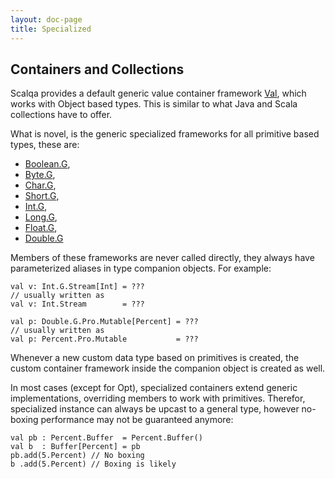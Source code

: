 ```yaml
---
layout: doc-page
title: Specialized
---
```

## Containers and Collections

Scalqa provides a default generic value container framework [Val](../../api/scalqa/Val$.html), which works 
with Object based types. This is similar to what Java and Scala collections have to offer.

What is novel, is the generic specialized frameworks for all primitive based types, these are: 

 - [Boolean.G](../../api/scalqa/lang/boolean/G$.html),
 - [Byte.G](../../api/scalqa/lang/byte/G$.html),
 - [Char.G](../../api/scalqa/lang/char/G$.html),
 - [Short.G](../../api/scalqa/lang/short/G$.html),
 - [Int.G](../../api/scalqa/lang/int/G$.html),
 - [Long.G](../../api/scalqa/lang/long/G$.html),
 - [Float.G](../../api/scalqa/lang/float/G$.html),
 - [Double.G](../../api/scalqa/lang/double/G$.html)
   
Members of these frameworks are never called directly, they always have parameterized aliases in type 
companion objects.  For example:     
```   
val v: Int.G.Stream[Int] = ???
// usually written as 
val v: Int.Stream        = ???

val p: Double.G.Pro.Mutable[Percent] = ???
// usually written as 
val p: Percent.Pro.Mutable           = ???
```
   
Whenever a new custom data type based on primitives is created, the custom container framework inside the 
companion object is created as well.     
      
In most cases (except for Opt), specialized containers extend generic implementations, 
overriding members to work with primitives. Therefor, specialized instance can always be upcast to
a general type, however no-boxing performance may not be guaranteed anymore:
```
val pb : Percent.Buffer  = Percent.Buffer()
val b  : Buffer[Percent] = pb
pb.add(5.Percent) // No boxing
b .add(5.Percent) // Boxing is likely
```
 